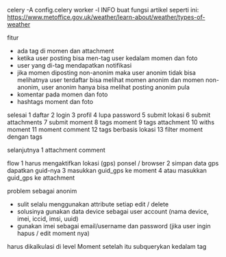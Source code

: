 celery -A config.celery worker -l INFO
buat fungsi artikel seperti ini: https://www.metoffice.gov.uk/weather/learn-about/weather/types-of-weather

fitur
-	ada tag di momen dan attachment
- 	ketika user posting bisa men-tag user kedalam momen dan foto
- 	user yang di-tag mendapatkan notifikasi
- 	jika momen diposting non-anonim maka user anonim tidak bisa melihatnya
	user terdaftar bisa melihat momen anonim dan momen non-anonim, user anonim hanya bisa melihat
	posting anonim pula
-	komentar pada momen dan foto
-	hashtags moment dan foto

selesai
1	daftar
2	login
3	profil
4	lupa password
5	submit lokasi
6	submit attachments
7	submit moment
8	tags moment
9	tags attachment
10	withs moment
11	moment comment
12	tags berbasis lokasi
13	filter moment dengan tags

selanjutnya
1	attachment comment

flow
1	harus mengaktifkan lokasi (gps) ponsel / browser
2	simpan data gps dapatkan guid-nya
3	masukkan guid_gps ke moment
4	atau masukkan guid_gps ke attachment

problem sebagai anonim
- sulit selalu menggunakan attribute setiap edit / delete
- solusinya gunakan data device sebagai user account (nama device, imei, iccid, imsi, uuid)
- gunakan imei sebagai email/username dan password (jika user ingin hapus / edit moment nya)

harus dikalkulasi di level Moment setelah itu subquerykan kedalam tag